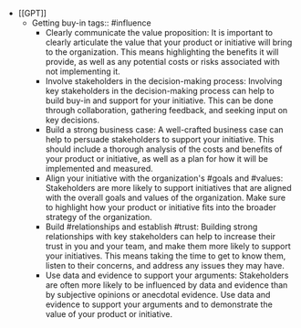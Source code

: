 - [[GPT]]
	- Getting buy-in
	  tags:: #influence
		- Clearly communicate the value proposition: It is important to clearly articulate the value that your product or initiative will bring to the organization. This means highlighting the benefits it will provide, as well as any potential costs or risks associated with not implementing it.
		- Involve stakeholders in the decision-making process: Involving key stakeholders in the decision-making process can help to build buy-in and support for your initiative. This can be done through collaboration, gathering feedback, and seeking input on key decisions.
		- Build a strong business case: A well-crafted business case can help to persuade stakeholders to support your initiative. This should include a thorough analysis of the costs and benefits of your product or initiative, as well as a plan for how it will be implemented and measured.
		- Align your initiative with the organization's #goals and #values: Stakeholders are more likely to support initiatives that are aligned with the overall goals and values of the organization. Make sure to highlight how your product or initiative fits into the broader strategy of the organization.
		- Build #relationships and establish #trust: Building strong relationships with key stakeholders can help to increase their trust in you and your team, and make them more likely to support your initiatives. This means taking the time to get to know them, listen to their concerns, and address any issues they may have.
		- Use data and evidence to support your arguments: Stakeholders are often more likely to be influenced by data and evidence than by subjective opinions or anecdotal evidence. Use data and evidence to support your arguments and to demonstrate the value of your product or initiative.